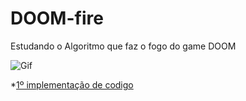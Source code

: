 # DOOM-fire
 Estudando o Algoritmo que faz o fogo do game DOOM

![Gif](https://media.giphy.com/media/mgfHouBBrklnyHxCGd/giphy.gif)

 *[1º implementação de codigo](https://ciannella.github.io/DOOM-fire/) 
